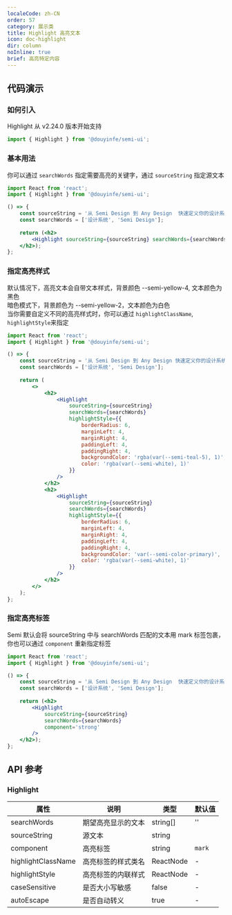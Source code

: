 ```yaml
---
localeCode: zh-CN
order: 57
category: 展示类
title: Highlight 高亮文本
icon: doc-highlight
dir: column
noInline: true
brief: 高亮特定内容
---
```


## 代码演示

### 如何引入

Highlight 从 v2.24.0 版本开始支持

```jsx import
import { Highlight } from '@douyinfe/semi-ui';
```

### 基本用法

你可以通过 `searchWords` 指定需要高亮的关键字，通过 `sourceString` 指定源文本


```jsx live=true dir="column"
import React from 'react';
import { Highlight } from '@douyinfe/semi-ui';

() => {
    const sourceString = '从 Semi Design 到 Any Design  快速定义你的设计系统，并应用在设计稿和代码中';
    const searchWords = ['设计系统', 'Semi Design'];
    
    return (<h2>
        <Highlight sourceString={sourceString} searchWords={searchWords} />
    </h2>);
};
```

### 指定高亮样式

默认情况下，高亮文本会自带文本样式，背景颜色 --semi-yellow-4, 文本颜色为黑色  
暗色模式下，背景颜色为 --semi-yellow-2，文本颜色为白色   
当你需要自定义不同的高亮样式时，你可以通过 `highlightClassName`, `highlightStyle`来指定 

```jsx live=true dir="column"
import React from 'react';
import { Highlight } from '@douyinfe/semi-ui';

() => {
    const sourceString = '从 Semi Design 到 Any Design 快速定义你的设计系统，并应用在设计稿和代码中';
    const searchWords = ['设计系统', 'Semi Design'];
    
    return (
        <>
            <h2>
                <Highlight
                    sourceString={sourceString}
                    searchWords={searchWords}
                    highlightStyle={{
                        borderRadius: 6,
                        marginLeft: 4,
                        marginRight: 4,
                        paddingLeft: 4,
                        paddingRight: 4,
                        backgroundColor: 'rgba(var(--semi-teal-5), 1)',
                        color: 'rgba(var(--semi-white), 1)'
                    }}
                />
            </h2>
            <h2>
                <Highlight
                    sourceString={sourceString}
                    searchWords={searchWords}
                    highlightStyle={{
                        borderRadius: 6,
                        marginLeft: 4,
                        marginRight: 4,
                        paddingLeft: 4,
                        paddingRight: 4,
                        backgroundColor: 'var(--semi-color-primary)',
                        color: 'rgba(var(--semi-white), 1)'
                    }}
                />
            </h2>
        </>
    );
};
```


### 指定高亮标签

Semi 默认会将 sourceString 中与 searchWords 匹配的文本用 mark 标签包裹，你也可以通过 `component` 重新指定标签

```jsx live=true dir="column"
import React from 'react';
import { Highlight } from '@douyinfe/semi-ui';

() => {
    const sourceString = '从 Semi Design 到 Any Design  快速定义你的设计系统，并应用在设计稿和代码中';
    const searchWords = ['设计系统', 'Semi Design'];
    
    return (<h2>
        <Highlight
            sourceString={sourceString}
            searchWords={searchWords}
            component='strong'
        />
    </h2>);
};
```

## API 参考

### Highlight

| 属性         | 说明                                                     | 类型                             | 默认值     |
| ------------ | -------------------------------------------------------- | -------------------------------- | ---------- |
| searchWords  | 期望高亮显示的文本                                          | string[]                          | ''   |
| sourceString | 源文本                                      | string                           |           |
| component   | 高亮标签                                              | string                           | `mark`          |
| highlightClassName | 高亮标签的样式类名                                         | ReactNode                        | -          |
| highlightStyle   | 高亮标签的内联样式                                                 | ReactNode                        | -          |
| caseSensitive    | 是否大小写敏感                                            | false  | -          |
| autoEscape       | 是否自动转义                                                | true                        | -          |
